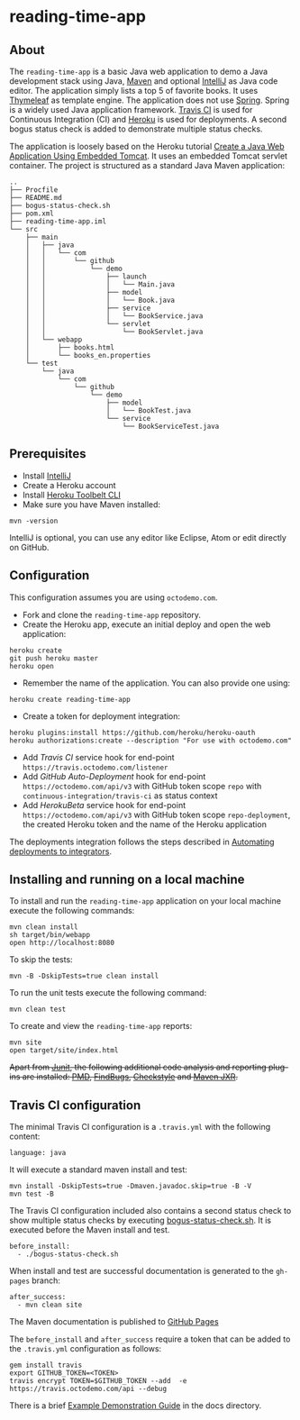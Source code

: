 # reading-time-app
## About
The `reading-time-app` is a basic Java web application to demo a Java development stack using Java, [Maven](https://maven.apache.org/) and optional [IntelliJ](https://www.jetbrains.com/idea/) as Java code editor. The application simply lists a top 5 of favorite books. It uses [Thymeleaf](http://www.thymeleaf.org/) as template engine. The application does not use [Spring](https://spring.io/). Spring is a widely used Java application framework. [Travis CI](https://travis-ci.com/) is used for Continuous Integration (CI) and [Heroku](https://dashboard.heroku.com/) is used for deployments. A second bogus status check is added to demonstrate multiple status checks.

The application is loosely based on the Heroku tutorial [Create a Java Web Application Using Embedded Tomcat](https://devcenter.heroku.com/articles/create-a-java-web-application-using-embedded-tomcat). It uses an embedded Tomcat servlet container. The project is structured as a standard Java Maven application:

```
..
├── Procfile
├── README.md
├── bogus-status-check.sh
├── pom.xml
├── reading-time-app.iml
└── src
    ├── main
    │   ├── java
    │   │   └── com
    │   │       └── github
    │   │           └── demo
    │   │               ├── launch
    │   │               │   └── Main.java
    │   │               ├── model
    │   │               │   └── Book.java
    │   │               ├── service
    │   │               │   └── BookService.java
    │   │               └── servlet
    │   │                   └── BookServlet.java
    │   └── webapp
    │       ├── books.html
    │       └── books_en.properties
    └── test
        └── java
            └── com
                └── github
                    └── demo
                        ├── model
                        │   └── BookTest.java
                        └── service
                            └── BookServiceTest.java

```
## Prerequisites
- Install [IntelliJ](https://www.jetbrains.com/idea/)
- Create a Heroku account
- Install [Heroku Toolbelt CLI](https://toolbelt.heroku.com/)
- Make sure you have Maven installed:
```
mvn -version
```

IntelliJ  is optional, you can use any editor like Eclipse, Atom or edit directly on GitHub.

## Configuration
This configuration assumes you are using `octodemo.com`.
- Fork and clone the  `reading-time-app` repository.
- Create the Heroku app, execute an initial deploy and open the web application:
```
heroku create
git push heroku master
heroku open
```
- Remember the name of the application. You can also provide one using:
```
heroku create reading-time-app
```
- Create a token for deployment integration:
```
heroku plugins:install https://github.com/heroku/heroku-oauth
heroku authorizations:create --description "For use with octodemo.com"
```
- Add *Travis CI* service hook for end-point `https://travis.octodemo.com/listener`
- Add *GitHub Auto-Deployment* hook for end-point `https://octodemo.com/api/v3` with GitHub token scope `repo` with `continuous-integration/travis-ci` as status context
- Add *HerokuBeta* service hook for end-point `https://octodemo.com/api/v3` with GitHub token scope `repo-deployment`, the created Heroku token and the name of the Heroku application

The deployments integration follows the steps described in [Automating deployments to integrators](https://developer.github.com/guides/automating-deployments-to-integrators/).

## Installing and running on a local machine
To install and run the `reading-time-app` application on your local machine execute the following commands:
```
mvn clean install
sh target/bin/webapp
open http://localhost:8080
```
To skip the tests:
```
mvn -B -DskipTests=true clean install
```
To run the unit tests execute the following command:
```
mvn clean test
```
To create and view the `reading-time-app` reports:
```
mvn site
open target/site/index.html
```
~~Apart from [Junit](http://junit.org/), the following additional code analysis and reporting plug-ins are installed: [PMD](https://pmd.github.io/), [FindBugs](http://findbugs.sourceforge.net/), [Checkstyle](https://github.com/checkstyle/checkstyle) and [Maven JXR](http://maven.apache.org/jxr/).~~

## Travis CI configuration
The  minimal Travis CI configuration is a `.travis.yml` with the following content:
```
language: java
```
It will execute a standard maven install and test:
```
mvn install -DskipTests=true -Dmaven.javadoc.skip=true -B -V
mvn test -B
```

The Travis CI configuration included also contains a second status check to show multiple status checks by executing [bogus-status-check.sh](bogus-status-check.sh). It is executed before the Maven install and test.
```
before_install:
  - ./bogus-status-check.sh
```
When install and test are successful documentation is generated to the `gh-pages` branch:
```
after_success:
  - mvn clean site
```
The Maven documentation is published to [GitHub Pages](https://octodemo.com/pages/office-tools/reading-time-app)

The `before_install` and `after_success` require a token that can be added to the `.travis.yml` configuration as follows:
```
gem install travis
export GITHUB_TOKEN=<TOKEN>
travis encrypt TOKEN=$GITHUB_TOKEN --add  -e https://travis.octodemo.com/api --debug
```

There is a brief [Example Demonstration Guide](docs/example-demo-guide.md) in the docs directory.
